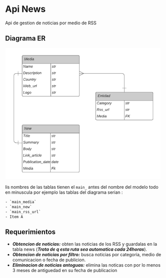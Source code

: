 # Api News
Api de gestion de noticias por medio de RSS 

## Diagrama ER

<div>
    <img src="../imgs/Diagrama_ER%20.png" alt="Descripción de la imagen 1" style="width: 500px;">  
</div>

lis nombres de las tablas tienen el `main_` antes del nombre del modelo todo en minuscula por ejemplo las tablas del diagrama serian :

    - `main_media`
    - `main_new`
    - `main_rss_url`
    - Item A


## Requerimientos
- ***Obtencion de noticias:*** obten las noticias de los RSS y guardalas en la tabla news (***Trata de q esta ruta sea automatica cada 24horas***).
- ***Obtencion de noticias por filtro:*** busca noticias por categoria, medio de comunicacion  o fecha de publicion.
- ***Eliminacion de noticias antoguas:*** elimina las noticas con por lo menos 3 meses de antiguedad en su fecha de publicacion 